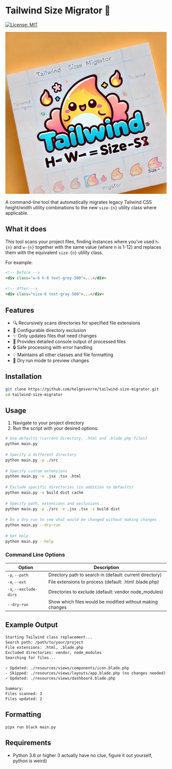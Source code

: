 # Tailwind Size Migrator 🎨

[![License: MIT](https://img.shields.io/badge/License-MIT-yellow.svg)](https://opensource.org/licenses/MIT)


<img src="/art/header.png">

A command-line tool that automatically migrates legacy Tailwind CSS height/width utility combinations to the new
`size-{n}` utility class where applicable.

## What it does

This tool scans your project files, finding instances where you've used `h-{n}` and `w-{n}` together
with the same value (where n is 1-12) and replaces them with the equivalent `size-{n}` utility class.

For example:

```html
<!-- Before -->
<div class="w-6 h-6 text-gray-500">...</div>

<!-- After -->
<div class="size-6 text-gray-500">...</div>
```

## Features

- 🔍 Recursively scans directories for specified file extensions
- 🚫 Configurable directory exclusion
- ✨ Only updates files that need changes
- 📝 Provides detailed console output of processed files
- 🔒 Safe processing with error handling
- 💡 Maintains all other classes and file formatting
- 🔄 Dry run mode to preview changes

## Installation

```bash
git clone https://github.com/helgesverre/tailwind-size-migrator.git
cd tailwind-size-migrator
```

## Usage

1. Navigate to your project directory
2. Run the script with your desired options:

```bash
# Use defaults (current directory, .html and .blade.php files)
python main.py

# Specify a different directory
python main.py -p ./src

# Specify custom extensions
python main.py -e .jsx .tsx .html

# Exclude specific directories (in addition to defaults)
python main.py -x build dist cache

# Specify path, extensions and exclusions
python main.py -p ./src -e .jsx .tsx -x build dist

# Do a dry run to see what would be changed without making changes
python main.py --dry-run

# Get help
python main.py --help
```

### Command Line Options

| Option                 | Description                                               |
|------------------------|-----------------------------------------------------------|
| `-p`, `--path`         | Directory path to search in (default: current directory)  |
| `-e`, `--ext`          | File extensions to process (default: .html .blade.php)    |
| `-x`, `--exclude-dirs` | Directories to exclude (default: vendor node_modules)     |
| `--dry-run`            | Show which files would be modified without making changes |

## Example Output

```
Starting Tailwind class replacement...
Search path: /path/to/your/project
File extensions: .html, .blade.php
Excluded directories: vendor, node_modules
Searching for files...

✓ Updated: ./resources/views/components/icon.blade.php
- Skipped: ./resources/views/layouts/app.blade.php (no changes needed)
✓ Updated: ./resources/views/dashboard.blade.php

Summary:
Files scanned: 3
Files updated: 2
```

## Formatting

```shell
pipx run black main.py
```

## Requirements

- Python 3.6 or higher (I actually have no clue, figure it out yourself, python is weird)
